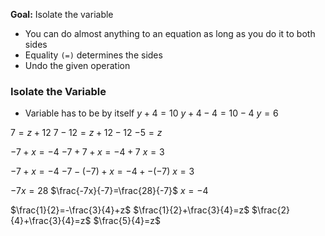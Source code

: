 **Goal:** Isolate the variable
- You can do almost anything to an equation as long as you do it to both sides
- Equality `(=)` determines the sides
- Undo the given operation

### Isolate the Variable
- Variable has to be by itself
$y+4=10$
$y + 4 - 4 = 10 - 4$
$y=6$

$7 = z + 12$
$7 - 12 = z + 12 - 12$
$-5 = z$

$-7 + x = -4$
$-7 + 7 + x = -4 + 7$
$x = 3$

$-7 + x = -4$
$-7 -(-7) + x = -4 + -(-7)$
$x = 3$

$-7x=28$
$\frac{-7x}{-7}=\frac{28}{-7}$
$x=-4$

$\frac{1}{2}=-\frac{3}{4}+z$
$\frac{1}{2}+\frac{3}{4}=z$
$\frac{2}{4}+\frac{3}{4}=z$
$\frac{5}{4}=z$